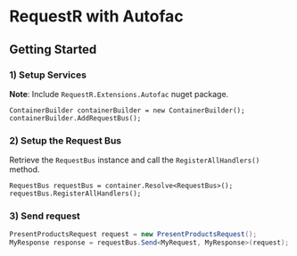 # RequestR with Autofac

## Getting Started

### 1) Setup Services

**Note**: Include `RequestR.Extensions.Autofac` nuget package.

```charp
ContainerBuilder containerBuilder = new ContainerBuilder();
containerBuilder.AddRequestBus();
```

### 2) Setup the Request Bus

Retrieve the `RequestBus` instance and call the `RegisterAllHandlers()` method.

```charp
RequestBus requestBus = container.Resolve<RequestBus>();
requestBus.RegisterAllHandlers();
```

### 3) Send request

```csharp
PresentProductsRequest request = new PresentProductsRequest();
MyResponse response = requestBus.Send<MyRequest, MyResponse>(request);
```
